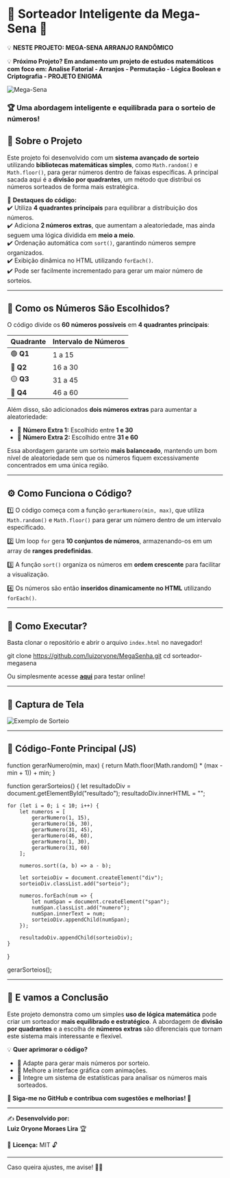 # 🎰 **Sorteador Inteligente da Mega-Sena** 🎰 

💡 **NESTE PROJETO: MEGA-SENA ARRANJO RANDÔMICO**  

💡 **Próximo Projeto? Em andamento um projeto de estudos matemáticos com foco em: Analise Fatorial - Arranjos - Permutação - Lógica Boolean e Criptografia - PROJETO ENIGMA**  


![Mega-Sena](https://loterias.caixa.gov.br/PublishingImages/Mega-Sena/Mega-Sena-Cabecalho.png)  

### 🏆 **Uma abordagem inteligente e equilibrada para o sorteio de números!**  

## 📌 **Sobre o Projeto**  
Este projeto foi desenvolvido com um **sistema avançado de sorteio** utilizando **bibliotecas matemáticas simples**, como `Math.random()` e `Math.floor()`, para gerar números dentro de faixas específicas. A principal sacada aqui é a **divisão por quadrantes**, um método que distribui os números sorteados de forma mais estratégica.  

📌 **Destaques do código:**  
✔️ Utiliza **4 quadrantes principais** para equilibrar a distribuição dos números.  
✔️ Adiciona **2 números extras**, que aumentam a aleatoriedade, mas ainda seguem uma lógica dividida em **meio a meio**.  
✔️ Ordenação automática com `sort()`, garantindo números sempre organizados.  
✔️ Exibição dinâmica no HTML utilizando `forEach()`.  
✔️ Pode ser facilmente incrementado para gerar um maior número de sorteios.  

---

## 🔢 **Como os Números São Escolhidos?**  

O código divide os **60 números possíveis** em **4 quadrantes principais**:  

| Quadrante | Intervalo de Números |  
|-----------|----------------------|  
| 🟢 **Q1** | 1 a 15 |  
| 🔵 **Q2** | 16 a 30 |  
| 🟡 **Q3** | 31 a 45 |  
| 🔴 **Q4** | 46 a 60 |  

Além disso, são adicionados **dois números extras** para aumentar a aleatoriedade:  
- 🔄 **Número Extra 1:** Escolhido entre **1 e 30**  
- 🔄 **Número Extra 2:** Escolhido entre **31 e 60**  

Essa abordagem garante um sorteio **mais balanceado**, mantendo um bom nível de aleatoriedade sem que os números fiquem excessivamente concentrados em uma única região.  

---

## ⚙️ **Como Funciona o Código?**  

1️⃣ O código começa com a função `gerarNumero(min, max)`, que utiliza `Math.random()` e `Math.floor()` para gerar um número dentro de um intervalo especificado.  

2️⃣ Um loop `for` gera **10 conjuntos de números**, armazenando-os em um array de **ranges predefinidas**.  

3️⃣ A função `sort()` organiza os números em **ordem crescente** para facilitar a visualização.  

4️⃣ Os números são então **inseridos dinamicamente no HTML** utilizando `forEach()`.  

---

## 🚀 **Como Executar?**  

Basta clonar o repositório e abrir o arquivo `index.html` no navegador!  


git clone https://github.com/luizoryone/MegaSenha.git
cd sorteador-megasena


Ou simplesmente acesse **[aqui](https://luizoryone.github.io/MegaSenha/)** para testar online!  

---

## 🎨 **Captura de Tela**  

![Exemplo de Sorteio](https://luizoryone.github.io/MegaSenha/)  

---

## 📜 **Código-Fonte Principal (JS)**  


function gerarNumero(min, max) {
    return Math.floor(Math.random() * (max - min + 1)) + min;
}

function gerarSorteios() {
    let resultadoDiv = document.getElementById("resultado");
    resultadoDiv.innerHTML = "";

    for (let i = 0; i < 10; i++) {
        let numeros = [
            gerarNumero(1, 15),
            gerarNumero(16, 30),
            gerarNumero(31, 45),
            gerarNumero(46, 60),
            gerarNumero(1, 30),
            gerarNumero(31, 60)
        ];

        numeros.sort((a, b) => a - b);

        let sorteioDiv = document.createElement("div");
        sorteioDiv.classList.add("sorteio");

        numeros.forEach(num => {
            let numSpan = document.createElement("span");
            numSpan.classList.add("numero");
            numSpan.innerText = num;
            sorteioDiv.appendChild(numSpan);
        });

        resultadoDiv.appendChild(sorteioDiv);
    }
}

gerarSorteios();


---

## 📜 **E vamos a Conclusão**  

Este projeto demonstra como um simples **uso de lógica matemática** pode criar um sorteador **mais equilibrado e estratégico**. A abordagem de **divisão por quadrantes** e a escolha de **números extras** são diferenciais que tornam este sistema mais interessante e flexível.  

💡 **Quer aprimorar o código?**  
- 📌 Adapte para gerar mais números por sorteio.  
- 📌 Melhore a interface gráfica com animações.  
- 📌 Integre um sistema de estatísticas para analisar os números mais sorteados.  

**🔗 Siga-me no GitHub e contribua com sugestões e melhorias! 🚀**  

---

✍️ **Desenvolvido por:**  
**Luiz Oryone Moraes Lira** 🏆  

📌 **Licença:** MIT 🔓  

---


Caso queira ajustes, me avise! 🚀🎰
